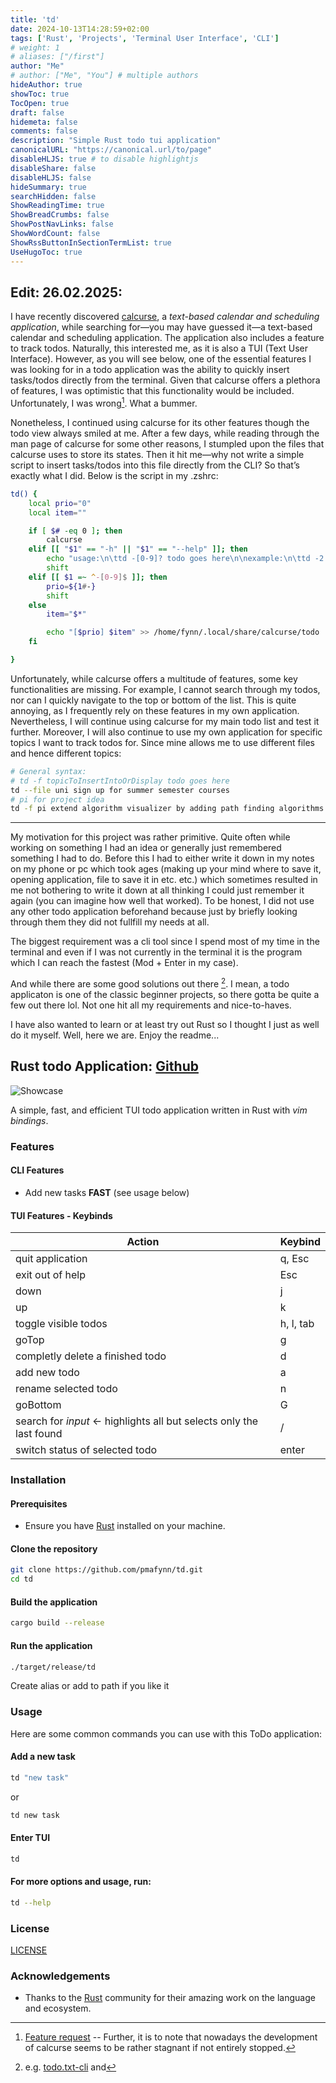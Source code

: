 ```yaml
---
title: 'td'
date: 2024-10-13T14:28:59+02:00
tags: ['Rust', 'Projects', 'Terminal User Interface', 'CLI']
# weight: 1
# aliases: ["/first"]
author: "Me"
# author: ["Me", "You"] # multiple authors
hideAuthor: true
showToc: true
TocOpen: true
draft: false
hidemeta: false
comments: false
description: "Simple Rust todo tui application"
canonicalURL: "https://canonical.url/to/page"
disableHLJS: true # to disable highlightjs
disableShare: false
disableHLJS: false
hideSummary: true
searchHidden: false
ShowReadingTime: true
ShowBreadCrumbs: false
ShowPostNavLinks: false
ShowWordCount: false
ShowRssButtonInSectionTermList: true
UseHugoToc: true
---
```

## Edit: 26.02.2025:

I have recently discovered [calcurse](https://github.com/lfos/calcurse), a
*text-based calendar and scheduling application*, while searching for—you may
have guessed it—a text-based calendar and scheduling application. The
application also includes a feature to track todos. Naturally, this interested
me, as it is also a TUI (Text User Interface). However, as you will see below,
one of the essential features I was looking for in a todo application was the
ability to quickly insert tasks/todos directly from the terminal. Given that
calcurse offers a plethora of features, I was optimistic that this
functionality would be included. Unfortunately, I was wrong[^2]. What a bummer. 

[^2]: [Feature request](https://github.com/lfos/calcurse/issues/463) -- Further, it is to note that nowadays the development of calcurse seems to be rather stagnant if not entirely stopped.

Nonetheless, I continued using calcurse for its other features though the todo view always smiled at me. After a few days, while reading through the man page of calcurse for some other reasons, I stumpled upon the files that calcurse uses to store its states. Then it hit me—why not write a simple script to insert tasks/todos into this file directly from the CLI? So that’s exactly what I did. Below is the script in my .zshrc:
```sh
td() {
    local prio="0"
    local item=""

    if [ $# -eq 0 ]; then
        calcurse
    elif [[ "$1" == "-h" || "$1" == "--help" ]]; then
        echo "usage:\n\ttd -[0-9]? todo goes here\n\nexample:\n\ttd -2 maintain setup.md file"
        shift
    elif [[ $1 =~ ^-[0-9]$ ]]; then
        prio=${1#-}  
        shift
    else
        item="$*"

        echo "[$prio] $item" >> /home/fynn/.local/share/calcurse/todo
    fi

}
```

Unfortunately, while calcurse offers a multitude of features, some key
functionalities are missing. For example, I cannot search through my todos, nor
can I quickly navigate to the top or bottom of the list. This is quite
annoying, as I frequently rely on these features in my own application.
Nevertheless, I will continue using calcurse for my main todo list and test it
further. Moreover, I will also continue to use my own application for specific
topics I want to track todos for. Since mine allows me to use different files
and hence different topics:

```sh
# General syntax:
# td -f topicToInsertIntoOrDisplay todo goes here
td --file uni sign up for summer semester courses
# pi for project idea
td -f pi extend algorithm visualizer by adding path finding algorithms
```

---

My motivation for this project was rather primitive.
Quite often while working on something I had an idea or generally just remembered something I had to do.
Before this I had to either write it down in my notes on my phone or pc which took ages (making up your mind where to save it, opening application, file to save it in etc. etc.) which sometimes resulted in me not bothering to write it down at all thinking I could just remember it again (you can imagine how well that worked).
To be honest, I did not use any other todo application beforehand because just by briefly looking through them they did not fullfill my needs at all.

The biggest requirement was a cli tool since I spend most of my time in the terminal and even if I was not currently in the terminal it is the program which I can reach the fastest (Mod + Enter in my case). 

And while there are some good solutions out there [^1].
I mean, a todo applicaton is one of the classic beginner projects, so there gotta be quite a few out there lol.
Not one hit all my requirements and nice-to-haves.

I have also wanted to learn or at least try out Rust so I thought I just as well do it myself. Well, here we are. Enjoy the readme...

[^1]: e.g. [todo.txt-cli](https://github.com/todotxt/todo.txt-cli) and

## Rust todo Application: [Github](https://github.com/pmafynn/td)

<!--![Build Status](https://img.shields.io/github/workflow/status/yourusername/yourprojectname/CI)-->
<!-- ![License](https://img.shields.io/github/license/yourusername/yourprojectname)-->
<!--![Version](https://img.shields.io/github/v/release/yourusername/yourprojectname)-->

![Showcase](/blog/td/tdShowcase.gif)

A simple, fast, and efficient TUI todo application written in Rust with *vim bindings*.

### Features

#### CLI Features

- Add new tasks **FAST** (see usage below)

#### TUI Features - Keybinds

| Action                                                                      | Keybind    |
|-----------------------------------------------------------------------------|------------|
| quit application                                                            | q, Esc     |
| exit out of help                                                            | Esc        |
| down                                                                        | j          |
| up                                                                          | k          |
| toggle visible todos                                                        | h, l, tab  |
| goTop                                                                       | g          |
| completly delete a finished todo                                            | d          |
| add new todo                                                                | a          |
| rename selected todo                                                        | n          |
| goBottom                                                                    | G          |
| search for *input* <- highlights all but selects only the last found        | /          |
| switch status of selected todo                                              | enter      |

### Installation

#### Prerequisites

- Ensure you have [Rust](https://www.rust-lang.org/tools/install) installed on your machine.

#### Clone the repository

```sh
git clone https://github.com/pmafynn/td.git
cd td
```

#### Build the application

```sh
cargo build --release
```

#### Run the application

```sh
./target/release/td
```

Create alias or add to path if you like it

### Usage

Here are some common commands you can use with this ToDo application:

#### Add a new task

```sh
td "new task"
```
or 
```sh
td new task
```
#### Enter TUI

```sh
td
```

#### For more options and usage, run:

```sh
td --help
```

### License

[LICENSE](LICENSE.md)

### Acknowledgements

- Thanks to the [Rust](https://www.rust-lang.org/) community for their amazing work on the language and ecosystem.


